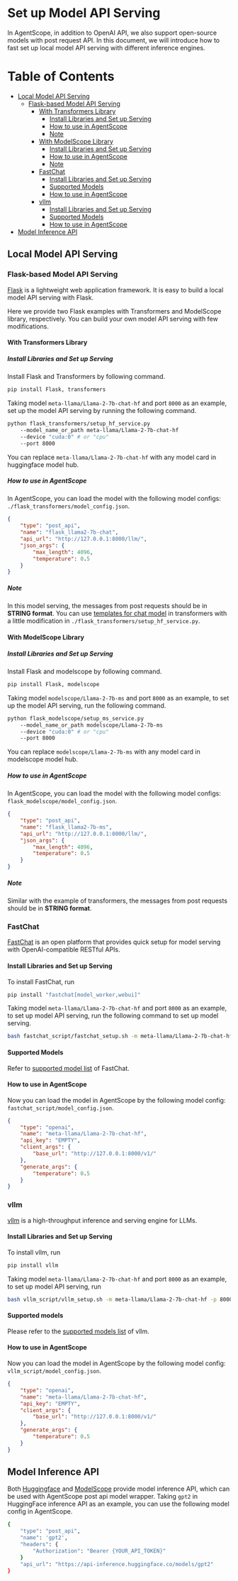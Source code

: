 # Set up Model API Serving

In AgentScope, in addition to OpenAI API, we also support open-source
models with post request API. In this document, we will introduce how to
fast set up local model API serving with different inference engines.

Table of Contents
=================
* [Local Model API Serving](#local-model-api-serving)
  * [Flask-based Model API Serving](#flask-based-model-api-serving)
    * [With Transformers Library](#with-transformers-library)
      * [Install Libraries and Set up Serving](#install-libraries-and-set-up-serving)
      * [How to use in AgentScope](#how-to-use-in-agentscope)
      * [Note](#note)
    * [With ModelScope Library](#with-modelscope-library)
      * [Install Libraries and Set up Serving](#install-libraries-and-set-up-serving-1)
      * [How to use in AgentScope](#how-to-use-in-agentscope-1)
      * [Note](#note-1)
    * [FastChat](#fastchat)
      * [Install Libraries and Set up Serving](#install-libraries-and-set-up-serving-2)
      * [Supported Models](#supported-models)
      * [How to use in AgentScope](#how-to-use-in-agentscope-2)
    * [vllm](#vllm)
      * [Install Libraries and Set up Serving](#install-libraries-and-set-up-serving-3)
      * [Supported Models](#supported-models-1)
      * [How to use in AgentScope](#how-to-use-in-agentscope-3)
* [Model Inference API](#model-inference-api)




## Local Model API Serving

### Flask-based Model API Serving

[Flask](https://github.com/pallets/flask) is a lightweight web application
framework. It is easy to build a local model API serving with Flask.

Here we provide two Flask examples with Transformers and ModelScope library,
respectively. You can build your own model API serving with few modifications.

#### With Transformers Library

##### Install Libraries and Set up Serving

Install Flask and Transformers by following command.

```bash
pip install Flask, transformers
```

Taking model `meta-llama/Llama-2-7b-chat-hf` and port `8000` as an example,
set up the model API serving by running the following command.
```bash
python flask_transformers/setup_hf_service.py
    --model_name_or_path meta-llama/Llama-2-7b-chat-hf
    --device "cuda:0" # or "cpu"
    --port 8000
```

You can replace `meta-llama/Llama-2-7b-chat-hf` with any model card in
huggingface model hub.

##### How to use in AgentScope

In AgentScope, you can load the model with the following model configs: `./flask_transformers/model_config.json`.

```json
{
    "type": "post_api",
    "name": "flask_llama2-7b-chat",
    "api_url": "http://127.0.0.1:8000/llm/",
    "json_args": {
        "max_length": 4096,
        "temperature": 0.5
    }
}
```

##### Note

In this model serving, the messages from post requests should be in **STRING
format**. You can use [templates for chat model](https://huggingface.co/docs/transformers/main/chat_templating) in
transformers with a little modification in `./flask_transformers/setup_hf_service.py`.


#### With ModelScope Library

##### Install Libraries and Set up Serving

Install Flask and modelscope by following command.

```bash
pip install Flask, modelscope
```

Taking model `modelscope/Llama-2-7b-ms` and port `8000` as an example,
to set up the model API serving, run the following command.

```bash
python flask_modelscope/setup_ms_service.py
    --model_name_or_path modelscope/Llama-2-7b-ms
    --device "cuda:0" # or "cpu"
    --port 8000
```

You can replace `modelscope/Llama-2-7b-ms` with any model card in
modelscope model hub.


##### How to use in AgentScope

In AgentScope, you can load the model with the following model configs:
`flask_modelscope/model_config.json`.

```json
{
    "type": "post_api",
    "name": "flask_llama2-7b-ms",
    "api_url": "http://127.0.0.1:8000/llm/",
    "json_args": {
        "max_length": 4096,
        "temperature": 0.5
    }
}
```

##### Note

Similar with the example of transformers, the messages from post requests
should be in **STRING format**.


### FastChat

[FastChat](https://github.com/lm-sys/FastChat) is an open platform that
provides quick setup for model serving with OpenAI-compatible RESTful APIs.

#### Install Libraries and Set up Serving

To install FastChat, run

```bash
pip install "fastchat[model_worker,webui]"
```

Taking model `meta-llama/Llama-2-7b-chat-hf` and port `8000` as an example,
to set up model API serving, run the following command to set up model serving.

```bash
bash fastchat_script/fastchat_setup.sh -m meta-llama/Llama-2-7b-chat-hf -p 8000
```

#### Supported Models
Refer to
[supported model list](https://github.com/lm-sys/FastChat/blob/main/docs/model_support.md#supported-models)
of FastChat.

#### How to use in AgentScope
Now you can load the model in AgentScope by the following model config: `fastchat_script/model_config.json`.
```json
{
    "type": "openai",
    "name": "meta-llama/Llama-2-7b-chat-hf",
    "api_key": "EMPTY",
    "client_args": {
        "base_url": "http://127.0.0.1:8000/v1/"
    },
    "generate_args": {
        "temperature": 0.5
    }
}
```

### vllm

[vllm](https://github.com/vllm-project/vllm) is a high-throughput inference
and serving engine for LLMs.

#### Install Libraries and Set up Serving
To install vllm, run

```bash
pip install vllm
```

Taking model `meta-llama/Llama-2-7b-chat-hf` and port `8000` as an example,
to set up model API serving, run

```bash
bash vllm_script/vllm_setup.sh -m meta-llama/Llama-2-7b-chat-hf -p 8000
```

#### Supported models

Please refer to the
[supported models list](https://docs.vllm.ai/en/latest/models/supported_models.html)
of vllm.

#### How to use in AgentScope
Now you can load the model in AgentScope by the following model config: `vllm_script/model_config.json`.

```json
{
    "type": "openai",
    "name": "meta-llama/Llama-2-7b-chat-hf",
    "api_key": "EMPTY",
    "client_args": {
        "base_url": "http://127.0.0.1:8000/v1/"
    },
    "generate_args": {
        "temperature": 0.5
    }
}
```


## Model Inference API

Both [Huggingface](https://huggingface.co/docs/api-inference/index) and
[ModelScope](https://www.modelscope.cn) provide model inference API,
which can be used with AgentScope post api model wrapper.
Taking `gpt2` in HuggingFace inference API as an example, you can use the
following model config in AgentScope.

```bash
{
    "type": "post_api",
    "name": 'gpt2',
    "headers": {
        "Authorization": "Bearer {YOUR_API_TOKEN}"
    }
    "api_url": "https://api-inference.huggingface.co/models/gpt2"
}
```